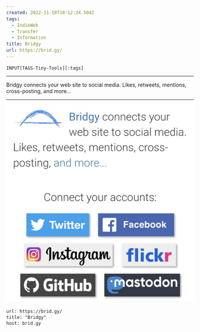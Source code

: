 ```yaml
---
created: 2022-11-18T10:12:24.504Z
tags: 
  - IndieWeb
  - Transfer
  - Information
title: Bridgy
url: https://brid.gy/
---
```

```meta-bind
INPUT[TAGS-Tiny-Tools][:tags]
```

___
Bridgy connects your web site to social media. Likes, retweets, mentions, cross-posting, and more...
___

![](_attachments/bridgy.jpg)

```cardlink
url: https://brid.gy/
title: "Bridgy"
host: brid.gy
```
